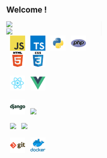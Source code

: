 ## Welcome !
<div style="">
	<div style="display: block; width: 50%; border-right: 1px solid #f3f3f3">
		<div>
		  <a href="https://github.com/lucianosousa021/">
			<img width="400em" src="https://github-readme-stats.vercel.app/api?username=lucianosousa021&show_icons=true&include_all_commits=true&count_private=true&custom_title=Luciano Sousa&theme=github_dark" />
		  </a>
		</div>
		<div>
			<a href="https://github.com/lucianosousa021/">
				<img width="400em" src="https://github-readme-stats.vercel.app/api/top-langs?username=lucianosousa021&theme=github_dark" />
			</a>
		</div>
	</div>
	<div style="display: block; width: 50%; backgound-color: red; margin-left: 10px">
		<div style="margin-bottom: 20px">
			<img style="margin-right: 10px;" width="40em" src="https://raw.githubusercontent.com/github/explore/80688e429a7d4ef2fca1e82350fe8e3517d3494d/topics/javascript/javascript.png">
			<img style="margin-right: 10px;" width="40em" src="https://raw.githubusercontent.com/github/explore/80688e429a7d4ef2fca1e82350fe8e3517d3494d/topics/typescript/typescript.png">
			<img style="margin-right: 10px;" width="40em" src="https://raw.githubusercontent.com/github/explore/80688e429a7d4ef2fca1e82350fe8e3517d3494d/topics/python/python.png">
			<img style="margin-right: 10px;" width="40em" src="https://raw.githubusercontent.com/github/explore/ccc16358ac4530c6a69b1b80c7223cd2744dea83/topics/php/php.png">
			<img style="margin-right: 10px;" width="40em" src="https://raw.githubusercontent.com/github/explore/80688e429a7d4ef2fca1e82350fe8e3517d3494d/topics/html/html.png">
			<img style="margin-right: 10px;" width="40em" src="https://raw.githubusercontent.com/github/explore/80688e429a7d4ef2fca1e82350fe8e3517d3494d/topics/css/css.png">
		</div>
		<div style="margin-bottom: 20px">
			<img style="margin-right: 10px;" width="40em" src="https://raw.githubusercontent.com/github/explore/80688e429a7d4ef2fca1e82350fe8e3517d3494d/topics/react/react.png">
			<img style="margin-right: 10px;" width="40em" src="https://raw.githubusercontent.com/github/explore/80688e429a7d4ef2fca1e82350fe8e3517d3494d/topics/vue/vue.png">
		</div>
		<div style="margin-bottom: 20px">
			<img style="margin-right: 10px;" width="40em" src="https://raw.githubusercontent.com/github/explore/80688e429a7d4ef2fca1e82350fe8e3517d3494d/topics/django/django.png">
			<img style="margin-right: 10px;" width="40em" src="https://d33wubrfki0l68.cloudfront.net/e937e774cbbe23635999615ad5d7732decad182a/26072/logo-small.ede75a6b.svg">
		</div>
		<div style="margin-bottom: 20px">
			<img style="margin-right: 10px;" width="80em" src="https://github.com/facebook/jest/raw/main/website/static/img/jest-readme-headline.png">
			<img style="margin-right: 10px;" width="40em" src="https://camo.githubusercontent.com/4b95df4d6ca7a01afc25d27159804dc5a7d0df41d8131aaf50c9f84847dfda21/68747470733a2f2f73656c656e69756d2e6465762f696d616765732f73656c656e69756d5f6c6f676f5f7371756172655f677265656e2e706e67">
		</div>
		<div style="margin-bottom: 20px">
			<img style="margin-right: 10px;" width="40em" src="https://raw.githubusercontent.com/github/explore/80688e429a7d4ef2fca1e82350fe8e3517d3494d/topics/git/git.png">
			<img style="margin-right: 10px;" width="40em" src="https://raw.githubusercontent.com/github/explore/80688e429a7d4ef2fca1e82350fe8e3517d3494d/topics/docker/docker.png">
		</div>
	</div>
</div>
